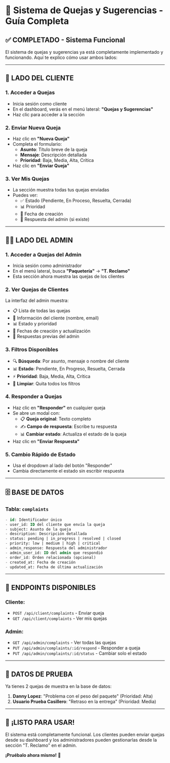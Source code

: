 # 🎯 Sistema de Quejas y Sugerencias - Guía Completa

## ✅ COMPLETADO - Sistema Funcional

El sistema de quejas y sugerencias ya está completamente implementado y funcionando. Aquí te explico cómo usar ambos lados:

---

## 📱 LADO DEL CLIENTE

### 1. Acceder a Quejas
- Inicia sesión como cliente
- En el dashboard, verás en el menú lateral: **"Quejas y Sugerencias"**
- Haz clic para acceder a la sección

### 2. Enviar Nueva Queja
- Haz clic en **"Nueva Queja"**
- Completa el formulario:
  - **Asunto**: Título breve de la queja
  - **Mensaje**: Descripción detallada
  - **Prioridad**: Baja, Media, Alta, Crítica
- Haz clic en **"Enviar Queja"**

### 3. Ver Mis Quejas
- La sección muestra todas tus quejas enviadas
- Puedes ver:
  - ✅ Estado (Pendiente, En Proceso, Resuelta, Cerrada)
  - 📊 Prioridad
  - 📅 Fecha de creación
  - 💬 Respuesta del admin (si existe)

---

## 👨‍💼 LADO DEL ADMIN

### 1. Acceder a Quejas del Admin
- Inicia sesión como administrador
- En el menú lateral, busca **"Paquetería"** → **"T. Reclamo"**
- Esta sección ahora muestra las quejas de los clientes

### 2. Ver Quejas de Clientes
La interfaz del admin muestra:
- 📋 Lista de todas las quejas
- 👤 Información del cliente (nombre, email)
- 📊 Estado y prioridad
- 📅 Fechas de creación y actualización
- 💬 Respuestas previas del admin

### 3. Filtros Disponibles
- 🔍 **Búsqueda**: Por asunto, mensaje o nombre del cliente
- 📊 **Estado**: Pendiente, En Progreso, Resuelta, Cerrada
- ⚡ **Prioridad**: Baja, Media, Alta, Crítica
- 🧹 **Limpiar**: Quita todos los filtros

### 4. Responder a Quejas
- Haz clic en **"Responder"** en cualquier queja
- Se abre un modal con:
  - 📋 **Queja original**: Texto completo
  - ✍️ **Campo de respuesta**: Escribe tu respuesta
  - 📊 **Cambiar estado**: Actualiza el estado de la queja
- Haz clic en **"Enviar Respuesta"**

### 5. Cambio Rápido de Estado
- Usa el dropdown al lado del botón "Responder"
- Cambia directamente el estado sin escribir respuesta

---

## 🗄️ BASE DE DATOS

### Tabla: `complaints`
```sql
- id: Identificador único
- user_id: ID del cliente que envía la queja
- subject: Asunto de la queja
- description: Descripción detallada
- status: pending | in_progress | resolved | closed
- priority: low | medium | high | critical
- admin_response: Respuesta del administrador
- admin_user_id: ID del admin que respondió
- order_id: Orden relacionada (opcional)
- created_at: Fecha de creación
- updated_at: Fecha de última actualización
```

---

## 🔗 ENDPOINTS DISPONIBLES

### Cliente:
- `POST /api/client/complaints` - Enviar queja
- `GET /api/client/complaints` - Ver mis quejas

### Admin:
- `GET /api/admin/complaints` - Ver todas las quejas
- `PUT /api/admin/complaints/:id/respond` - Responder a queja
- `PUT /api/admin/complaints/:id/status` - Cambiar solo el estado

---

## 🧪 DATOS DE PRUEBA

Ya tienes 2 quejas de muestra en la base de datos:

1. **Danny Lopez**: "Problema con el peso del paquete" (Prioridad: Alta)
2. **Usuario Prueba Casillero**: "Retraso en la entrega" (Prioridad: Media)

---

## 🎉 ¡LISTO PARA USAR!

El sistema está completamente funcional. Los clientes pueden enviar quejas desde su dashboard y los administradores pueden gestionarlas desde la sección "T. Reclamo" en el admin.

**¡Pruébalo ahora mismo!** 🚀